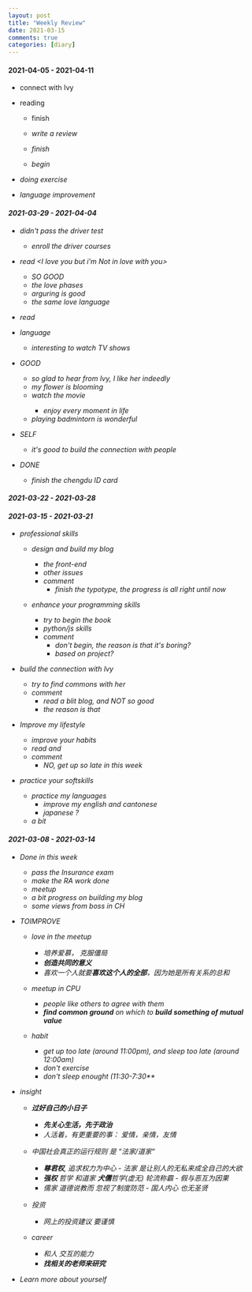 ```yaml
---
layout: post
title: "Weekly Review"
date: 2021-03-15
comments: true
categories: [diary]
---
```


#### 2021-04-05 - 2021-04-11

* connect with Ivy

* reading
   - finish <I love you but>
   - write a review

   - finish <the little scheme>

   - begin <lisp in small pieces>

* doing exercise

* language improvement

#### 2021-03-29 - 2021-04-04

* didn't pass the driver test
   - enroll the driver courses

* read <I love you but i'm Not in love with you>
   - SO GOOD
   - the love phases
   - arguring is good
   - the same love language

* read <the little schemer>

* language
   - interesting to watch TV shows <friends>

* GOOD
   - so glad to hear from Ivy, I like her indeedly
   - my flower is blooming
   - watch the movie <soul>
     + enjoy every moment in life
   - playing badmintorn is wonderful

* SELF
   - it's good to build the connection with people


* DONE
   - finish the chengdu ID card


#### 2021-03-22 - 2021-03-28

#### 2021-03-15 - 2021-03-21
* professional skills
   - design and build my blog
     + the front-end
     + other issues
     + comment
         - finish the typotype, the progress is all right until now

   - enhance your programming skills
     + try to begin the book <lisp in small pieces>
     + python/js skills
     + comment
         - don't begin, the reason is that it's boring?
         - based on project?

* build the connection with Ivy
   - try to find commons with her
   - comment
     + read a blit blog, and NOT so good
     + the reason is that

* Improve my lifestyle
   - improve your habits
   - read <atomic habits> and <mastery>
   - comment
     + NO, get up so late in this week

* practice your softskills
   - practice my languages
     + improve my english and cantonese
     + japanese ?
   - a bit


#### 2021-03-08 -  2021-03-14
  * Done in this week
    - pass the Insurance exam
    - make the RA work done
    - meetup
    - a bit progress on building my blog
    - some views from boss in CH


  * TOIMPROVE
    - love in the meetup
      + 培养爱慕， 克服僵局
      + **创造共同的意义**
      + 喜欢一个人就要**喜欢这个人的全部**，因为她是所有关系的总和

    - meetup in CPU
      + people like others to agree with them
      + **find common ground** on which to **build something of mutual value**

    - habit
      + get up too late (around 11:00pm), and sleep too late (around 12:00am)
      + don't exercise
      + don't sleep enought (11:30-7:30**

  * insight
    - **过好自己的小日子**
      + **先关心生活，先于政治**
      + 人活着，有更重要的事： 爱情，亲情，友情

    - 中国社会真正的运行规则 是 “法家/道家“
      + **尊君权**, 追求权力为中心  - 法家 是让别人的无私来成全自己的大欲
      +  **强权** 哲学 和道家 **犬儒**哲学(虚无) 轮流称霸 - 假与恶互为因果
      + 儒家 道德说教而 忽视了制度防范  - 国人内心 也无圣贤

    - 投资
      + 网上的投资建议 要谨慎

    - career
      + 和人 交互的能力
      + **找相关的老师来研究**

  *  Learn more about yourself
